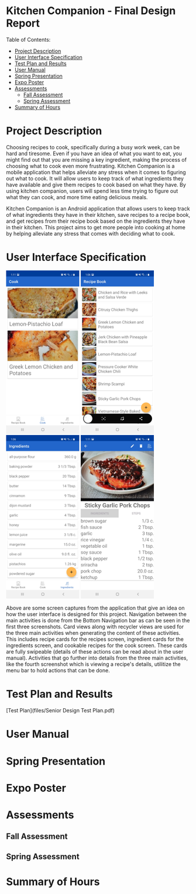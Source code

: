 <h1>Kitchen Companion - Final Design Report</h1>
Table of Contents:

- [Project Description](#project-description)
- [User Interface Specification](#user-interface-specification)
- [Test Plan and Results](#test-plan-and-results)
- [User Manual](#user-manual)
- [Spring Presentation](#spring-presentation)
- [Expo Poster](#expo-poster)
- [Assessments](#assessments)
  - [Fall Assessment](#fall-assessment)
  - [Spring Assessment](#spring-assessment)
- [Summary of Hours](#summary-of-hours)

# Project Description
Choosing recipes to cook, specifically during a busy work week, can be hard and tiresome. Even if you have an idea of what you want to eat, you might find out that you are missing a key ingredient, making the process of choosing what to cook even more frustrating. 
Kitchen Companion is a mobile application that helps alleviate any stress when it comes to figuring out what to cook. It will allow users to keep track of what ingredients they have available and give them recipes to cook based on what they have. 
By using kitchen companion, users will spend less time trying to figure out what they can cook, and more time eating delicious meals.

Kitchen Companion is an Android application that allows users to keep track of what ingredients they have in their kitchen, save recipes to a recipe book, and get recipes from their recipe book based on the ingredients they have in their kitchen. This project aims to get more people into cooking at home by helping alleviate any stress that comes with deciding what to cook.

# User Interface Specification

<img src="files/ui_main.jpg" alt="Main Screen" width="200"/>  <img src="files/ui_recipes.jpg" alt="Recipes Screen" width="200"/>  <img src="files/ui_ingredients.jpg" alt="Ingredients Screen" width="200"/>  <img src="files/ui_view_recipe.jpg" alt="View Recipe Screen" width="200"/>

Above are some screen captures from the application that give an idea on how the user interface is designed for this project. Navigation between the main activities is done from the Bottom Navigation bar as can be seen in the first three screenshots. Card views along with recycler views are used for the three main activities when generating the content of these activities. This includes recipe cards for the recipes screen, ingredient cards for the ingredients screen, and cookable recipes for the cook screen. These cards are fully swipeable (details of these actions can be read about in the user manual). Activities that go further into details from the three main activities, like the fourth screenshot which is viewing a recipe's details, utilitize the menu bar to hold actions that can be done. 

# Test Plan and Results

[Test Plan](files/Senior Design Test Plan.pdf)

# User Manual

# Spring Presentation

# Expo Poster

# Assessments

## Fall Assessment

## Spring Assessment

# Summary of Hours
